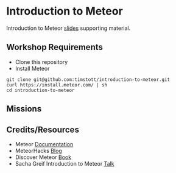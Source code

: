 # Introduction to Meteor

Introduction to Meteor [slides](https://docs.google.com/presentation/d/1rEkZYE6CuxQmnPCdTq8k-9F_wXo2eEHXbuD627buw-Y) supporting material.

## Workshop Requirements

- Clone this repository  
- Install Meteor

```
git clone git@github.com:timstott/introduction-to-meteor.git
curl https://install.meteor.com/ | sh
cd introduction-to-meteor
```

## Missions



## Credits/Resources

- Meteor [Documentation](http://docs.meteor.com/#/full/)
- MeteorHacks [Blog](https://meteorhacks.com/)
- Discover Meteor [Book](https://www.discovermeteor.com/)
- Sacha Greif Introduction to Meteor [Talk](https://www.youtube.com/watch?v=q9pA2xApdY0)
